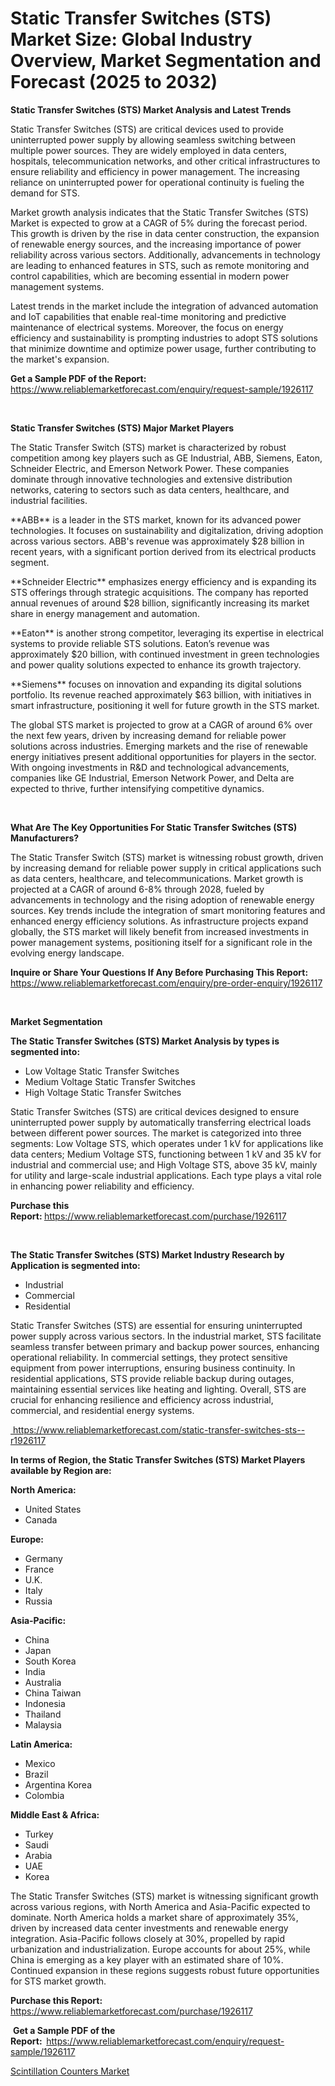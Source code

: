 <p><h1>Static Transfer Switches (STS) Market Size: Global Industry Overview, Market Segmentation and Forecast (2025 to 2032)</h1></p><p><strong>Static Transfer Switches (STS) Market Analysis and Latest Trends</strong></p>
<p><p>Static Transfer Switches (STS) are critical devices used to provide uninterrupted power supply by allowing seamless switching between multiple power sources. They are widely employed in data centers, hospitals, telecommunication networks, and other critical infrastructures to ensure reliability and efficiency in power management. The increasing reliance on uninterrupted power for operational continuity is fueling the demand for STS.</p><p>Market growth analysis indicates that the Static Transfer Switches (STS) Market is expected to grow at a CAGR of 5% during the forecast period. This growth is driven by the rise in data center construction, the expansion of renewable energy sources, and the increasing importance of power reliability across various sectors. Additionally, advancements in technology are leading to enhanced features in STS, such as remote monitoring and control capabilities, which are becoming essential in modern power management systems.</p><p>Latest trends in the market include the integration of advanced automation and IoT capabilities that enable real-time monitoring and predictive maintenance of electrical systems. Moreover, the focus on energy efficiency and sustainability is prompting industries to adopt STS solutions that minimize downtime and optimize power usage, further contributing to the market's expansion.</p></p>
<p><strong>Get a Sample PDF of the Report:&nbsp;</strong> <a href="https://www.reliablemarketforecast.com/enquiry/request-sample/1926117?utm_campaign=1888&utm_medium=2&utm_source=Github&utm_content=ia&utm_term=15012025&utm_id=static-transfer-switches-sts">https://www.reliablemarketforecast.com/enquiry/request-sample/1926117</a></p>
<p>&nbsp;</p>
<p><strong>Static Transfer Switches (STS) Major Market Players</strong></p>
<p><p>The Static Transfer Switch (STS) market is characterized by robust competition among key players such as GE Industrial, ABB, Siemens, Eaton, Schneider Electric, and Emerson Network Power. These companies dominate through innovative technologies and extensive distribution networks, catering to sectors such as data centers, healthcare, and industrial facilities.</p><p>**ABB** is a leader in the STS market, known for its advanced power technologies. It focuses on sustainability and digitalization, driving adoption across various sectors. ABB's revenue was approximately $28 billion in recent years, with a significant portion derived from its electrical products segment.</p><p>**Schneider Electric** emphasizes energy efficiency and is expanding its STS offerings through strategic acquisitions. The company has reported annual revenues of around $28 billion, significantly increasing its market share in energy management and automation.</p><p>**Eaton** is another strong competitor, leveraging its expertise in electrical systems to provide reliable STS solutions. Eaton’s revenue was approximately $20 billion, with continued investment in green technologies and power quality solutions expected to enhance its growth trajectory.</p><p>**Siemens** focuses on innovation and expanding its digital solutions portfolio. Its revenue reached approximately $63 billion, with initiatives in smart infrastructure, positioning it well for future growth in the STS market.</p><p>The global STS market is projected to grow at a CAGR of around 6% over the next few years, driven by increasing demand for reliable power solutions across industries. Emerging markets and the rise of renewable energy initiatives present additional opportunities for players in the sector. With ongoing investments in R&D and technological advancements, companies like GE Industrial, Emerson Network Power, and Delta are expected to thrive, further intensifying competitive dynamics.</p></p>
<p>&nbsp;</p>
<p><strong>What Are The Key Opportunities For Static Transfer Switches (STS) Manufacturers?</strong></p>
<p><p>The Static Transfer Switch (STS) market is witnessing robust growth, driven by increasing demand for reliable power supply in critical applications such as data centers, healthcare, and telecommunications. Market growth is projected at a CAGR of around 6-8% through 2028, fueled by advancements in technology and the rising adoption of renewable energy sources. Key trends include the integration of smart monitoring features and enhanced energy efficiency solutions. As infrastructure projects expand globally, the STS market will likely benefit from increased investments in power management systems, positioning itself for a significant role in the evolving energy landscape.</p></p>
<p><strong>Inquire or Share Your Questions If Any Before Purchasing This Report:</strong> <a href="https://www.reliablemarketforecast.com/enquiry/pre-order-enquiry/1926117?utm_campaign=1888&utm_medium=2&utm_source=Github&utm_content=ia&utm_term=15012025&utm_id=static-transfer-switches-sts">https://www.reliablemarketforecast.com/enquiry/pre-order-enquiry/1926117</a></p>
<p>&nbsp;</p>
<p><strong>Market Segmentation</strong></p>
<p><strong>The Static Transfer Switches (STS) Market Analysis by types is segmented into:</strong></p>
<p><ul><li>Low Voltage Static Transfer Switches</li><li>Medium Voltage Static Transfer Switches</li><li>High Voltage Static Transfer Switches</li></ul></p>
<p><p>Static Transfer Switches (STS) are critical devices designed to ensure uninterrupted power supply by automatically transferring electrical loads between different power sources. The market is categorized into three segments: Low Voltage STS, which operates under 1 kV for applications like data centers; Medium Voltage STS, functioning between 1 kV and 35 kV for industrial and commercial use; and High Voltage STS, above 35 kV, mainly for utility and large-scale industrial applications. Each type plays a vital role in enhancing power reliability and efficiency.</p></p>
<p><strong>Purchase this Report:&nbsp;</strong><a href="https://www.reliablemarketforecast.com/purchase/1926117?utm_campaign=1888&utm_medium=2&utm_source=Github&utm_content=ia&utm_term=15012025&utm_id=static-transfer-switches-sts">https://www.reliablemarketforecast.com/purchase/1926117</a></p>
<p>&nbsp;</p>
<p><strong>The Static Transfer Switches (STS) Market Industry Research by Application is segmented into:</strong></p>
<p><ul><li>Industrial</li><li>Commercial</li><li>Residential</li></ul></p>
<p><p>Static Transfer Switches (STS) are essential for ensuring uninterrupted power supply across various sectors. In the industrial market, STS facilitate seamless transfer between primary and backup power sources, enhancing operational reliability. In commercial settings, they protect sensitive equipment from power interruptions, ensuring business continuity. In residential applications, STS provide reliable backup during outages, maintaining essential services like heating and lighting. Overall, STS are crucial for enhancing resilience and efficiency across industrial, commercial, and residential energy systems.</p></p>
<p><a href="https://www.reliablemarketforecast.com/static-transfer-switches-sts--r1926117?utm_campaign=1888&utm_medium=2&utm_source=Github&utm_content=ia&utm_term=15012025&utm_id=static-transfer-switches-sts">&nbsp;https://www.reliablemarketforecast.com/static-transfer-switches-sts--r1926117</a></p>
<p><strong>In terms of Region, the Static Transfer Switches (STS) Market Players available by Region are:</strong></p>
<p>
    <p> <strong> North America: </strong>
        <ul>
            <li>United States</li>
            <li>Canada</li>
        </ul>
        </p> 
    <p> <strong> Europe: </strong>
        <ul>
            <li>Germany</li>
            <li>France</li>
            <li>U.K.</li>
            <li>Italy</li>
            <li>Russia</li>
        </ul>
        </p> 
    <p> <strong> Asia-Pacific: </strong>
        <ul>
            <li>China</li>
            <li>Japan</li>
            <li>South Korea</li>
            <li>India</li>
            <li>Australia</li>
            <li>China Taiwan</li>
            <li>Indonesia</li>
            <li>Thailand</li>
            <li>Malaysia</li>
        </ul>
        </p> 
    <p> <strong> Latin America: </strong>
        <ul>
            <li>Mexico</li>
            <li>Brazil</li>
            <li>Argentina Korea</li>
            <li>Colombia</li>
        </ul>
        </p> 
    <p> <strong> Middle East & Africa: </strong>
        <ul>
            <li>Turkey</li>
            <li>Saudi</li>
            <li>Arabia</li>
            <li>UAE</li>
            <li>Korea</li>
        </ul>
    </p>
    </p>
<p><p>The Static Transfer Switches (STS) market is witnessing significant growth across various regions, with North America and Asia-Pacific expected to dominate. North America holds a market share of approximately 35%, driven by increased data center investments and renewable energy integration. Asia-Pacific follows closely at 30%, propelled by rapid urbanization and industrialization. Europe accounts for about 25%, while China is emerging as a key player with an estimated share of 10%. Continued expansion in these regions suggests robust future opportunities for STS market growth.</p></p>
<p><strong>Purchase this Report: </strong><a href="https://www.reliablemarketforecast.com/purchase/1926117?utm_campaign=1888&utm_medium=2&utm_source=Github&utm_content=ia&utm_term=15012025&utm_id=static-transfer-switches-sts">https://www.reliablemarketforecast.com/purchase/1926117</a></p>
<p>&nbsp;<strong>Get a Sample PDF of the Report:&nbsp;&nbsp;</strong><a href="https://www.reliablemarketforecast.com/enquiry/request-sample/1926117?utm_campaign=1888&utm_medium=2&utm_source=Github&utm_content=ia&utm_term=15012025&utm_id=static-transfer-switches-sts">https://www.reliablemarketforecast.com/enquiry/request-sample/1926117</a></p>
<p><strong></strong></p>
<p><p><a href="https://github.com/gulaimolin/Market-Research-Report-List-7/blob/main/scintillation-counters-market.md?utm_campaign=1888&utm_medium=2&utm_source=Github&utm_content=ia&utm_term=15012025&utm_id=static-transfer-switches-sts">Scintillation Counters Market</a></p></p>